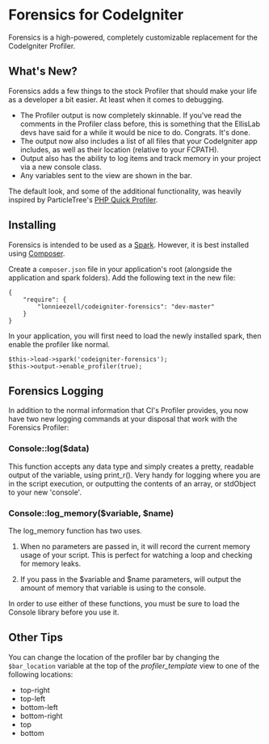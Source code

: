 # Forensics for CodeIgniter

Forensics is a high-powered, completely customizable replacement for the CodeIgniter Profiler.

## What's New?

Forensics adds a few things to the stock Profiler that should make your life as a developer a bit easier. At least when it comes to debugging.

- The Profiler output is now completely skinnable. If you've read the comments in the Profiler class before, this is something that the EllisLab devs have said for a while it would be nice to do. Congrats. It's done. 
- The output now also includes a list of all files that your CodeIgniter app includes, as well as their location (relative to your FCPATH).
- Output also has the ability to log items and track memory in your project via a new console class. 
- Any variables sent to the view are shown in the bar.

The default look, and some of the additional functionality, was heavily inspired by ParticleTree's [PHP Quick Profiler](http://particletree.com/features/php-quick-profiler/).

## Installing

Forensics is intended to be used as a [Spark](http://getsparks.org). However, it is best installed using [Composer](http://getcomposer.org/). 

Create a `composer.json` file in your application's root (alongside the application and spark folders). Add the following text in the new file: 

    {
        "require": {
            "lonnieezell/codeigniter-forensics": "dev-master"
        }
    }

In your application, you will first need to load the newly installed spark, then enable the profiler like normal. 

    $this->load->spark('codeigniter-forensics');
    $this->output->enable_profiler(true);

## Forensics Logging

In addition to the normal information that CI's Profiler provides, you now have two new logging commands at your disposal that work with the Forensics Profiler:

### Console::log($data) 

This function accepts any data type and simply creates a pretty, readable output of the variable, using print_r(). Very handy for logging where you are in the script execution, or outputting the contents of an array, or stdObject to your new 'console'.

### Console::log_memory($variable, $name)

The log_memory function has two uses.

1) When no parameters are passed in, it will record the current memory usage of your script. This is perfect for watching a loop and checking for memory leaks.

2) If you pass in the $variable and $name parameters, will output the amount of memory that variable is using to the console.

In order to use either of these functions, you must be sure to load the Console library before you use it.

## Other Tips

You can change the location of the profiler bar by changing the `$bar_location` variable at the top of the *profiler_template* view to one of the following locations: 

* top-right
* top-left
* bottom-left
* bottom-right
* top
* bottom
